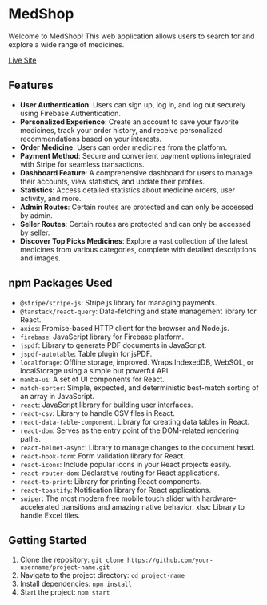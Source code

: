 # MedShop
Welcome to MedShop! This web application allows users to search for and explore a wide range of medicines.

[Live Site](https://medi-nest.web.app)

## Features
- **User Authentication**: Users can sign up, log in, and log out securely using Firebase Authentication.
- **Personalized Experience**: Create an account to save your favorite medicines, track your order history, and receive personalized recommendations based on your interests.
- **Order Medicine**: Users can order medicines from the platform.
- **Payment Method**: Secure and convenient payment options integrated with Stripe for seamless transactions.
- **Dashboard Feature**: A comprehensive dashboard for users to manage their accounts, view statistics, and update their profiles.
- **Statistics**: Access detailed statistics about medicine orders, user activity, and more.
- **Admin Routes**: Certain routes are protected and can only be accessed by admin.
- **Seller Routes**: Certain routes are protected and can only be accessed by seller.
- **Discover Top Picks Medicines**: Explore a vast collection of the latest medicines from various categories, complete with detailed descriptions and images.


## npm Packages Used
- `@stripe/stripe-js`: Stripe.js library for managing payments.
- `@tanstack/react-query`: Data-fetching and state management library for React.
- `axios`: Promise-based HTTP client for the browser and Node.js.
- `firebase`: JavaScript library for Firebase platform.
- `jspdf`: Library to generate PDF documents in JavaScript.
- `jspdf-autotable`: Table plugin for jsPDF.
- `localforage`: Offline storage, improved. Wraps IndexedDB, WebSQL, or localStorage using a simple but powerful API.
- `mamba-ui`: A set of UI components for React.
- `match-sorter`: Simple, expected, and deterministic best-match sorting of an array in JavaScript.
- `react`: JavaScript library for building user interfaces.
- `react-csv`: Library to handle CSV files in React.
- `react-data-table-component`: Library for creating data tables in React.
- `react-dom`: Serves as the entry point of the DOM-related rendering paths.
- `react-helmet-async`: Library to manage changes to the document head.
- `react-hook-form`: Form validation library for React.
- `react-icons`: Include popular icons in your React projects easily.
- `react-router-dom`: Declarative routing for React applications.
- `react-to-print`: Library for printing React components.
- `react-toastify`: Notification library for React applications.
- `swiper`: The most modern free mobile touch slider with hardware-accelerated transitions and amazing native behavior.
xlsx: Library to handle Excel files.

## Getting Started
1. Clone the repository: `git clone https://github.com/your-username/project-name.git`
2. Navigate to the project directory: `cd project-name`
3. Install dependencies: `npm install`
4. Start the project: `npm start`
